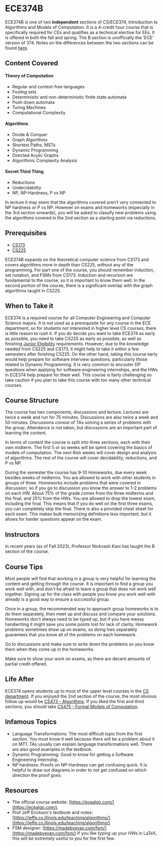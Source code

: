 # ECE374B
ECE374B is one of two **independent** sections of CS/ECE374, Introduction to Algorithms and Models of Computation. It is a 4-credit hour course that is specifically required for CEs and qualifies as a technical elective for EEs. It is offered in both the fall and spring. The B section is unofficially the 'ECE' version of 374. Notes on the differences between the two sections can be found [here](../X%20versus%20Y/CS374A%20vs%20ECE374B.md).

## Content Covered

#### Theory of Computation 
- Regular and context-free languages
- Fooling sets
- Determinisitc and non-deterministic finite state automata
- Push down automata
- Turing Machines
- Computational Complexity
#### Algorithms
- Divide & Conquer
- Graph Algorithms
- Shortest Paths, MSTs
- Dynamic Programming
- Directed Acylic Graphs
- Algorithmic Complexity Analysis
#### Secret Third Thing
- Reductions
- Undecidability
- NP, NP-Hardness, P vs NP

In lecture it may seem that the algorithms covered aren't very connected to NP hardness or P vs NP. However on exams and homeworks (especially in the 3rd section onwards), you will be asked to classify new problems using the algorithms covered in the 2nd section as a starting point via reductions. 

## Prerequisites
- [CS173](../CS%20Course%20Offerings/CS173.md)
- [CS225](../CS%20Course%20Offerings/CS225.md)

ECE374B expands on the theoretical computer science from CS173 and covers algorithms more in depth than CS225, without any of the programming. For part one of the course, you should remember induction, set notation, and FSMs from CS173. Induction and recursion are fundamental to the course, so it is important to know them well. In the second portion of the course, there is a significant overlap with the graph algorithms taught in CS225.

## When to Take it
ECE374 is a required course for all Computer Engineering and Computer Science majors. It is not used as a prerequisite for any course in the ECE department, so for students not interested in higher level CS courses, there is little reason to rush it. If you do decide you want to take ECE374 as early as possible, you need to take CS225 as early as possible, as well as finishing [Junior Eligibility](https://ece.illinois.edu/academics/ugrad/advising-tips/junior225) requirements. However, due to the knowledge needed from CS225 and CS173, it might help to take it within a few semesters after finishing CS225. On the other hand, taking this course early would help prepare for software interview questions, particularly those related to Dynamic Programming. It is very common to encouter DP questions when applying for software engineering internships, and the HWs in ECE374 help prepare for them well. This course is fairly challenging so take caution if you plan to take this course with too many other technical courses.

## Course Structure
The course has two components, discussions and lecture. Lectures are twice a week and run for 75 minutes. Discussions are also twice a week and 50 minutes. Discussions consist of TAs solving a series of problems with the group. Attendance is not taken, but discussions are an important part of learning the content.

In terms of content the course is split into three sections, each with their own midterm. The first 5 or so weeks will be spent covering the basics of models of computation. The next 6ish weeks will cover design and analysis of algorithms. The rest of the course will cover decidability, reductions, and P vs NP.

During the semester the course has 9-10 Homeworks, due every week besides weeks of midterms. You are allowed to work with other students in groups of three. Homeworks include problems that were covered in discussion, so if you go to discussion you know the answer to 1-2 problems on each HW. About 75% of the grade comes from the three midterms and the final, and 25% from the HWs. You are allowed to drop the lowest exam, including the final. This means that if you do well on the first three exams, you can completely skip the final. There is also a provided cheat sheet for each exam. This makes bulk memorizing definitions less important, but it allows for harder questions appear on the exam.


## Instructors
In recent years (as of Fall 2023), Professor Nickvash Kani has taught the B section of the course. 

## Course Tips
Most people will find that working in a group is very helpful for learning the content and getting through the course. It is important to find a group you work well with, and don't be afraid to leave a group that does not work well together. Signing up for the class with people you know you work well with already is a good way to ensure a successful group.

Once in a group, the recommended way to approach group homeworks is to do them separately, then meet up and discuss and compare your solutions. Homeworks don't always need to be typed up, but if you have messy handwriting it might save you some points lost for lack of clarity. Homework problems sometimes show up on exams, so doing hws separately guarantees that you know all of the problems on each homework.

Go to discussions and make sure to write down the problems so you know them when they come up in the homeworks.

Make sure to show your work on exams, as there are decent amounts of partial credit offered.


## Life After
ECE374 opens students up to most of the upper level courses in the [CS department](../../CS%20Course%20Offerings/). If you enjoyed the 2nd section of the course, the most obvious follow up would be [CS473 - Algorithms](../CS%20Course%20Offerings/CS473.md). If you liked the first and third sections, you should take [CS475 - Formal Models of Computation](../CS%20Course%20Offerings/CS475.md).

## Infamous Topics
- Language Transformations: The most difficult topic from the first section. You must know it well because there will be a problem about it on MT1. TAs usually can explain language transformations well. There are also good examples in the textbook.
- Dynamic Programming: Good to know for getting a Software Engineering Internship.
- NP hardness: Proofs on NP-Hardness can get confusing quick. It is helpful to draw out diagrams in order to not get confused on which direction the proof goes.

## Resources
+ The official course website: [https://ecealgo.com/](https://ecealgo.com/)
+ Prof Jeff Erickson's textbook and notes: [https://jeffe.cs.illinois.edu/teaching/algorithms/](https://jeffe.cs.illinois.edu/teaching/algorithms/)
+ FSM designer: [https://madebyevan.com/fsm/](https://madebyevan.com/fsm/) If you like typing up your HWs in LaTeX, this will be extremely useful to you for the first few.
